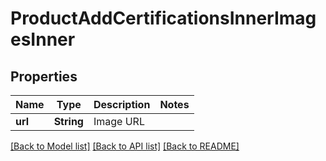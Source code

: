 # ProductAddCertificationsInnerImagesInner

## Properties

Name | Type | Description | Notes
------------ | ------------- | ------------- | -------------
**url** | **String** | Image URL | 

[[Back to Model list]](../README.md#documentation-for-models) [[Back to API list]](../README.md#documentation-for-api-endpoints) [[Back to README]](../README.md)


